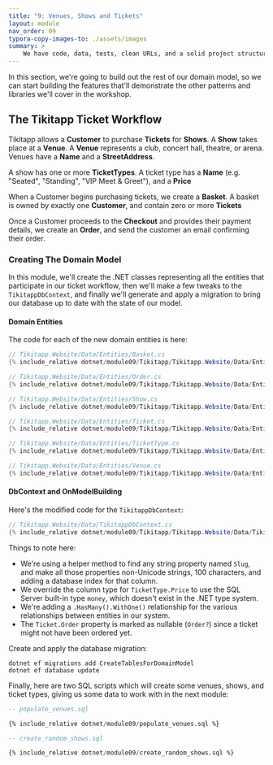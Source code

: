 ```yaml
---
title: "9: Venues, Shows and Tickets"
layout: module
nav_order: 09
typora-copy-images-to: ./assets/images
summary: >
    We have code, data, tests, clean URLs, and a solid project structure. Let's add some more classes to our domain.
---
```


In this section, we're going to build out the rest of our domain model, so we can start building the features that'll demonstrate the other patterns and libraries we'll cover in the workshop.

## The Tikitapp Ticket Workflow

Tikitapp allows a **Customer** to purchase **Tickets** for **Shows**. A **Show** takes place at a **Venue**. A **Venue** represents a club, concert hall, theatre, or arena. Venues have a **Name** and a **StreetAddress**.

A show has one or more **TicketTypes**. A ticket type has a **Name** (e.g. "Seated", "Standing", "VIP Meet & Greet"), and a **Price**

When a Customer begins purchasing tickets, we create a **Basket**. A basket is owned by exactly one **Customer**, and contain zero or more **Tickets**

Once a Customer proceeds to the **Checkout** and provides their payment details, we create an **Order**, and send the customer an email confirming their order.

### Creating The Domain Model

In this module, we'll create the .NET classes representing all the entities that participate in our ticket workflow, then we'll make a few tweaks to the `TikitappDbContext`, and finally we'll generate and apply a migration to bring our database up to date with the state of our model.

#### Domain Entities

The code for each of the new domain entities is here:

```csharp
// Tikitapp.Website/Data/Entities/Basket.cs
{% include_relative dotnet/module09/Tikitapp/Tikitapp.Website/Data/Entities/Basket.cs %}
```

```csharp
// Tikitapp.Website/Data/Entities/Order.cs
{% include_relative dotnet/module09/Tikitapp/Tikitapp.Website/Data/Entities/Order.cs %}
```

```csharp
// Tikitapp.Website/Data/Entities/Show.cs
{% include_relative dotnet/module09/Tikitapp/Tikitapp.Website/Data/Entities/Show.cs %}
```


```csharp
// Tikitapp.Website/Data/Entities/Ticket.cs
{% include_relative dotnet/module09/Tikitapp/Tikitapp.Website/Data/Entities/Ticket.cs %}
```


```csharp
// Tikitapp.Website/Data/Entities/TicketType.cs
{% include_relative dotnet/module09/Tikitapp/Tikitapp.Website/Data/Entities/TicketType.cs %}
```


```csharp
// Tikitapp.Website/Data/Entities/Venue.cs
{% include_relative dotnet/module09/Tikitapp/Tikitapp.Website/Data/Entities/Venue.cs %}
```

#### DbContext and OnModelBuilding

Here's the modified code for the `TikitappDbContext`:

```csharp
// Tikitapp.Website/Data/TikitappDbContext.cs
{% include_relative dotnet/module09/Tikitapp/Tikitapp.Website/Data/TikitappDbContext.cs %}
```

Things to note here:

* We're using a helper method to find any string property named `Slug`, and make all those properties non-Unicode strings, 100 characters, and adding a database index for that column.
* We override the column type for `TicketType.Price` to use the SQL Server built-in type `money`, which doesn't exist in the .NET type system.
* We're adding a `.HasMany().WithOne()` relationship for the various relationships between entities in our system.
* The `Ticket.Order` property is marked as nullable (`Order?`) since a ticket might not have been ordered yet.

Create and apply the database migration:

```
dotnet ef migrations add CreateTablesForDomainModel
dotnet ef database update
```

Finally, here are two SQL scripts which will create some venues, shows, and ticket types, giving us some data to work with in the next module:

```sql
-- populate_venues.sql

{% include_relative dotnet/module09/populate_venues.sql %}
```

```sql
-- create_random_shows.sql

{% include_relative dotnet/module09/create_random_shows.sql %}
```

